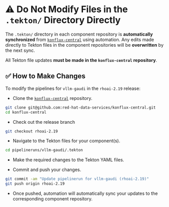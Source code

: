 # ⚠️ Do Not Modify Files in the `.tekton/` Directory Directly

The `.tekton/` directory in each component repository is **automatically synchronized** from [`konflux-central`](https://github.com/red-hat-data-services/konflux-central) using automation. Any edits made directly to Tekton files in the component repositories will be **overwritten** by the next sync.

All Tekton file updates **must be made in the `konflux-central` repository**.

## ✅ How to Make Changes

To modify the pipelines for `vllm-gaudi` in the `rhoai-2.19` release:

- Clone the [`konflux-central`](https://github.com/red-hat-data-services/konflux-central) repository.

```bash
git clone git@github.com:red-hat-data-services/konflux-central.git
cd konflux-central
```

- Check out the release branch

```bash
git checkout rhoai-2.19
```

- Navigate to the Tekton files for your component(s).

```bash
cd pipelineruns/vllm-gaudi/.tekton
```

- Make the required changes to the Tekton YAML files.

- Commit and push your changes.

```bash
git commit -am "Update pipelinerun for vllm-gaudi (rhoai-2.19)"
git push origin rhoai-2.19
```

- Once pushed, automation will automatically sync your updates to the corresponding component repository.
